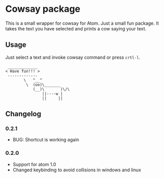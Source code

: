 # Cowsay package

This is a small wrapper for cowsay for Atom. Just a small fun package. It takes the text you have selected and prints a cow saying your text.

## Usage

Just select a text and invoke cowsay command or press `crtl-l`.

```
 _____________
< Have fun!!! >
 -------------
        \   ^__^
         \  (oo)\_______
            (__)\       )\/\
                ||----w |
                ||     ||

```

## Changelog

### 0.2.1

 - BUG: Shortcut is working again

### 0.2.0

 - Support for atom 1.0
 - Changed keybinding to avoid collisions in windows and linux
